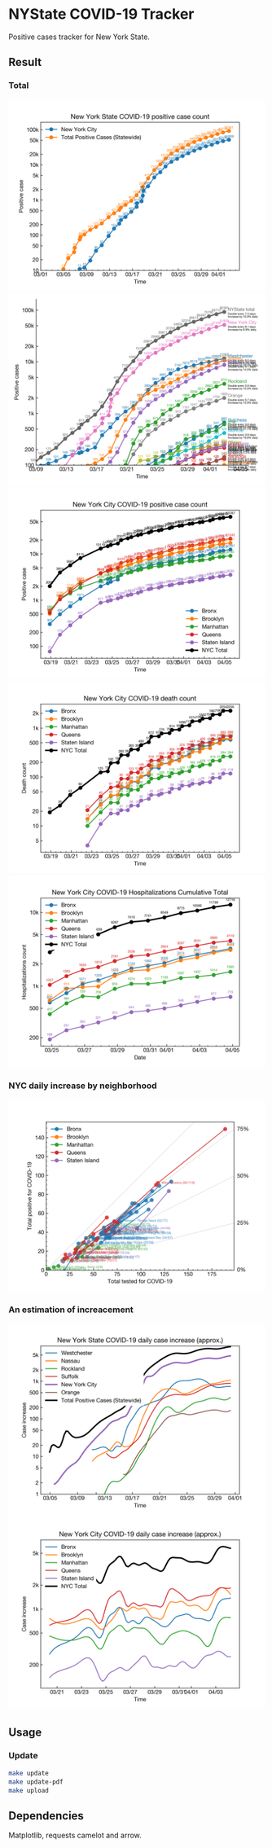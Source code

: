 # NYState COVID-19 Tracker

Positive cases tracker for New York State.

## Result

### Total

![](plots/NYState3.png)
![](plots/NYState2.png)
![](plots/NYState4.png)
![](plots/NYState5.png)
![](plots/NYC-Hospitalizations-total.png)

### NYC daily increase by neighborhood

![](plots/NYC-districts-positive.png)

### An estimation of increacement 


![](plots/rate_nys.png)
![](plots/rate.png)

## Usage

### Update

```bash
make update
make update-pdf
make upload
```


## Dependencies

Matplotlib, requests camelot and arrow.